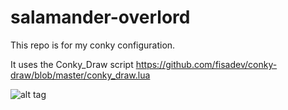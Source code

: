 # salamander-overlord

This repo is for my conky configuration.

It uses the Conky_Draw script https://github.com/fisadev/conky-draw/blob/master/conky_draw.lua

![alt tag](https://raw.githubusercontent.com/SanderSalamander/salamander-overlord/branch/path/to/example.png)
